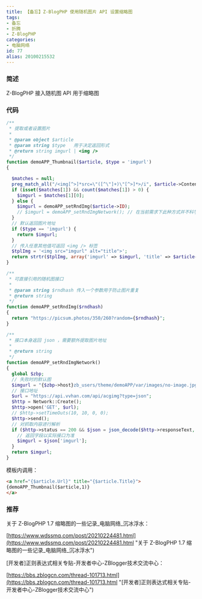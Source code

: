 ```yaml
---
title: 【备忘】Z-BlogPHP 使用随机图片 API 设置缩略图
tags:
- 备忘
- 折腾
- Z-BlogPHP
categories:
- 电脑网络
id: 77
alias: 20100215532
---
```


### 简述

Z-BlogPHP 接入随机图 API 用于缩略图

<!--more-->

### 代码

```php
/**
 * 提取或者设置图片
 *
 * @param object $article
 * @param string $type   用于决定返回形式
 * @return string imgurl | <img />
 */
function demoAPP_Thumbnail($article, $type = 'imgurl')
{

  $matches = null;
  preg_match_all("/<img[^>]*src=\"([^\"]+)\"[^>]*>/i", $article->Content, $matches);
  if (isset($matches[1]) && count($matches[1]) > 0) {
    $imgurl = $matches[1][0];
  } else {
    $imgurl = demoAPP_setRndImg($article->ID);
    // $imgurl = demoAPP_setRndImgNetwork(); // 在当前需求下此种方式并不科学。可能会被服务方限制
  }
  // 默认返回图片地址
  if ($type == 'imgurl') {
    return $imgurl;
  }
  // 传入任意其他值可返回 <img /> 标签
  $tplImg = '<img src="imgurl" alt="title">';
  return strtr($tplImg, array('imgurl' => $imgurl, 'title' => $article->Title));
}

/**
 * 可直接引用的随机图接口
 *
 * @param string $rndhash 传入一个参数用于防止图片重复
 * @return string
 */
function demoAPP_setRndImg($rndhash)
{
  return "https://picsum.photos/350/260?random={$rndhash}";
}

/**
 * 接口本身返回 json ，需要额外提取图片地址
 *
 * @return string
 */
function demoAPP_setRndImgNetwork()
{
  global $zbp;
  // 失败时的默认图
  $imgurl = "{$zbp->host}zb_users/theme/demoAPP/var/images/no-image.jpg";
  // 接口地址
  $url = "https://api.vvhan.com/api/acgimg?type=json";
  $http = Network::Create();
  $http->open('GET', $url);
  // $http->setTimeOuts(10, 10, 0, 0);
  $http->send();
  // 对抓取内容进行解析
  if ($http->status == 200 && $json = json_decode($http->responseText, true)) {
    // 返回字段以实际接口为准
    $imgurl = $json['imgurl'];
  }
  return $imgurl;
}
```
模板内调用：

```html
<a href="{$article.Url}" title="{$article.Title}">
{demoAPP_Thumbnail($article,1)}
</a>
```

### 推荐

关于 Z-BlogPHP 1.7 缩略图的一些记录\_电脑网络\_沉冰浮水：

[https://www.wdssmq.com/post/20210224481.html](https://www.wdssmq.com/post/20210224481.html "关于 Z-BlogPHP 1.7 缩略图的一些记录\_电脑网络\_沉冰浮水")

\[开发者\]正则表达式相关专贴-开发者中心-ZBlogger技术交流中心：

[https://bbs.zblogcn.com/thread-101713.html](https://bbs.zblogcn.com/thread-101713.html "\[开发者\]正则表达式相关专贴-开发者中心-ZBlogger技术交流中心")
